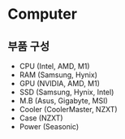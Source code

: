 # Computer

## 부품 구성
- CPU (Intel, AMD, M1)
- RAM (Samsung, Hynix)
- GPU (NVIDIA, AMD, M1)
- SSD (Samsung, Hynix, Intel)
- M.B (Asus, Gigabyte, MSI)
- Cooler (CoolerMaster, NZXT)
- Case (NZXT)
- Power (Seasonic)
